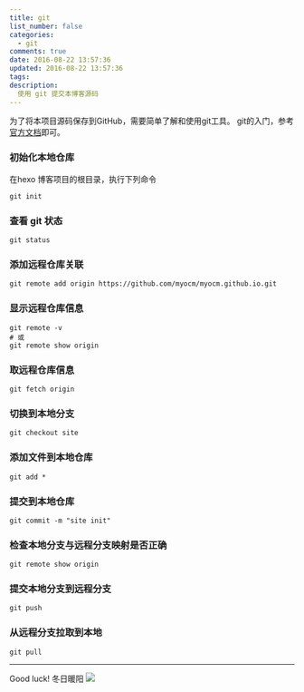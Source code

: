 ```yaml
---
title: git
list_number: false
categories:
  - git
comments: true
date: 2016-08-22 13:57:36
updated: 2016-08-22 13:57:36
tags:
description:
  使用 git 提交本博客源码
---
```


为了将本项目源码保存到GitHub，需要简单了解和使用git工具。
git的入门，参考[官方文档](https://git-scm.com/book/zh/v2/%E8%B5%B7%E6%AD%A5-%E5%85%B3%E4%BA%8E%E7%89%88%E6%9C%AC%E6%8E%A7%E5%88%B6)即可。
### 初始化本地仓库
在hexo 博客项目的根目录，执行下列命令
```
git init
```

### 查看 git 状态
```
git status
```

### 添加远程仓库关联
```
git remote add origin https://github.com/myocm/myocm.github.io.git
```

### 显示远程仓库信息
```
git remote -v
# 或
git remote show origin
```
### 取远程仓库信息
```
git fetch origin
```

### 切换到本地分支
```
git checkout site
```

### 添加文件到本地仓库
```
git add *
```
### 提交到本地仓库
```
git commit -m "site init"
```

### 检查本地分支与远程分支映射是否正确
```
git remote show origin
```

### 提交本地分支到远程分支
```
git push
```

### 从远程分支拉取到本地
```
git pull
```
---
Good luck!
冬日暖阳
![](http://ocaw8wyva.bkt.clouddn.com/a7d496e4c27b220dab21305d7b10f229.png)
